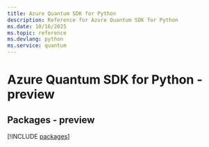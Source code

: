 ```yaml
---
title: Azure Quantum SDK for Python
description: Reference for Azure Quantum SDK for Python
ms.date: 10/16/2025
ms.topic: reference
ms.devlang: python
ms.service: quantum
---
```

# Azure Quantum SDK for Python - preview
## Packages - preview
[!INCLUDE [packages](quantum-index.md)]